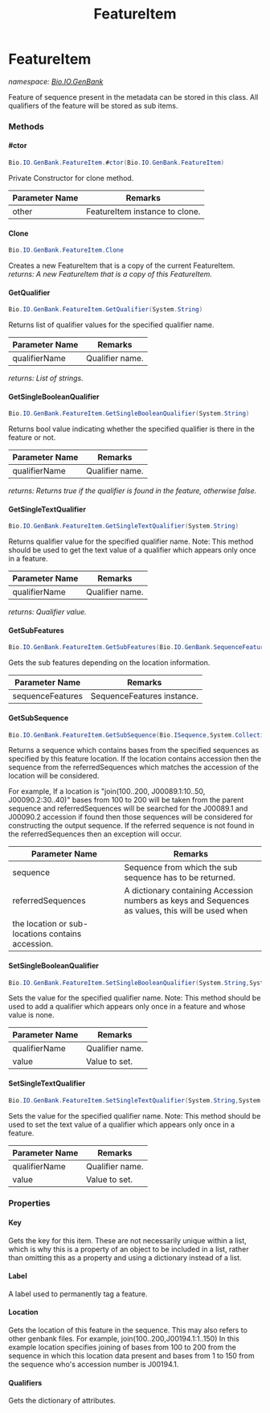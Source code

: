 ﻿---
title: FeatureItem
---

# FeatureItem
_namespace: [Bio.IO.GenBank](N-Bio.IO.GenBank.html)_

Feature of sequence present in the metadata can be stored in this class.
 All qualifiers of the feature will be stored as sub items.

### Methods

#### #ctor
```csharp
Bio.IO.GenBank.FeatureItem.#ctor(Bio.IO.GenBank.FeatureItem)
```
Private Constructor for clone method.

|Parameter Name|Remarks|
|--------------|-------|
|other|FeatureItem instance to clone.|


#### Clone
```csharp
Bio.IO.GenBank.FeatureItem.Clone
```
Creates a new FeatureItem that is a copy of the current FeatureItem.
_returns: A new FeatureItem that is a copy of this FeatureItem._

#### GetQualifier
```csharp
Bio.IO.GenBank.FeatureItem.GetQualifier(System.String)
```
Returns list of qualifier values for the specified qualifier name.

|Parameter Name|Remarks|
|--------------|-------|
|qualifierName|Qualifier name.|

_returns: List of strings._

#### GetSingleBooleanQualifier
```csharp
Bio.IO.GenBank.FeatureItem.GetSingleBooleanQualifier(System.String)
```
Returns bool value indicating whether the specified qualifier is there in the feature or not.

|Parameter Name|Remarks|
|--------------|-------|
|qualifierName|Qualifier name.|

_returns: Returns true if the qualifier is found in the feature, otherwise false._

#### GetSingleTextQualifier
```csharp
Bio.IO.GenBank.FeatureItem.GetSingleTextQualifier(System.String)
```
Returns qualifier value for the specified qualifier name.
 Note: This method should be used to get the text value of a 
 qualifier which appears only once in a feature.

|Parameter Name|Remarks|
|--------------|-------|
|qualifierName|Qualifier name.|

_returns: Qualifier value._

#### GetSubFeatures
```csharp
Bio.IO.GenBank.FeatureItem.GetSubFeatures(Bio.IO.GenBank.SequenceFeatures)
```
Gets the sub features depending on the location information.

|Parameter Name|Remarks|
|--------------|-------|
|sequenceFeatures|SequenceFeatures instance.|


#### GetSubSequence
```csharp
Bio.IO.GenBank.FeatureItem.GetSubSequence(Bio.ISequence,System.Collections.Generic.Dictionary{System.String,Bio.ISequence})
```
Returns a sequence which contains bases from the specified sequences as specified by this feature location.
 If the location contains accession then the sequence from the referredSequences which matches the 
 accession of the location will be considered.
 
 For example, 
 If a location is "join(100..200, J00089.1:10..50, J00090.2:30..40)"
 bases from 100 to 200 will be taken from the parent sequence and referredSequences will
 be searched for the J00089.1 and J00090.2 accession if found then those sequences will be considered 
 for constructing the output sequence.
 If the referred sequence is not found in the referredSequences then an exception will occur.

|Parameter Name|Remarks|
|--------------|-------|
|sequence|Sequence from which the sub sequence has to be returned.|
|referredSequences|A dictionary containing Accession numbers as keys and Sequences as values, this will be used when
            the location or sub-locations contains accession.|


#### SetSingleBooleanQualifier
```csharp
Bio.IO.GenBank.FeatureItem.SetSingleBooleanQualifier(System.String,System.Boolean)
```
Sets the value for the specified qualifier name.
 Note: This method should be used to add a qualifier which 
 appears only once in a feature and whose value is none.

|Parameter Name|Remarks|
|--------------|-------|
|qualifierName|Qualifier name.|
|value|Value to set.|


#### SetSingleTextQualifier
```csharp
Bio.IO.GenBank.FeatureItem.SetSingleTextQualifier(System.String,System.String)
```
Sets the value for the specified qualifier name.
 Note: This method should be used to set the text value of a 
 qualifier which appears only once in a feature.

|Parameter Name|Remarks|
|--------------|-------|
|qualifierName|Qualifier name.|
|value|Value to set.|




### Properties

#### Key
Gets the key for this item. These are not necessarily unique within a list,
 which is why this is a property of an object to be included in a list, rather than
 omitting this as a property and using a dictionary instead of a list.
#### Label
A label used to permanently tag a feature.
#### Location
Gets the location of this feature in the sequence.
 This may also refers to other genbank files.
 For example, 
 join(100..200,J00194.1:1..150)
 In this example location specifies joining of bases from 100 to 200 from the sequence
 in which this location data present and bases from 1 to 150 from the sequence who's 
 accession number is J00194.1.
#### Qualifiers
Gets the dictionary of attributes.

